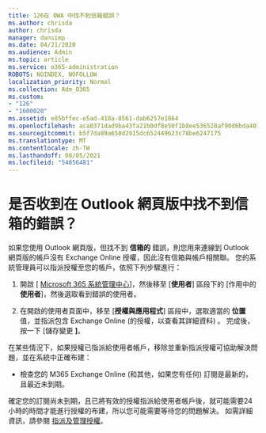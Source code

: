 ```yaml
---
title: 126在 OWA 中找不到信箱錯誤？
ms.author: chrisda
author: chrisda
manager: dansimp
ms.date: 04/21/2020
ms.audience: Admin
ms.topic: article
ms.service: o365-administration
ROBOTS: NOINDEX, NOFOLLOW
localization_priority: Normal
ms.collection: Adm_O365
ms.custom:
- "126"
- "1600020"
ms.assetid: e85bffec-e5ad-418a-8561-dab6257e1864
ms.openlocfilehash: aca0371dad9ba43fa21b0df8e50f1b8ee536528af90d6bda401995c6e5796be4
ms.sourcegitcommit: b5f7da89a650d2915dc652449623c78be6247175
ms.translationtype: MT
ms.contentlocale: zh-TW
ms.lasthandoff: 08/05/2021
ms.locfileid: "54056481"
---
```

# <a name="getting-a-mailbox-not-found-error-in-outlook-on-the-web"></a>是否收到在 Outlook 網頁版中找不到信箱的錯誤？

如果您使用 Outlook 網頁版，但找不到 **信箱的** 錯誤，則您用來連線到 Outlook 網頁版的帳戶沒有 Exchange Online 授權，因此沒有信箱與帳戶相關聯。 您的系統管理員可以指派授權至您的帳戶，依照下列步驟進行：

1. 開啟 [ [Microsoft 365 系統管理中心](https://portal.office.com/adminportal/home#/homepage)]，然後移至 [**使用者**] 區段下的 [作用中的 **使用者**]，然後選取看到錯誤的使用者。

2. 在開啟的使用者頁面中，移至 [**授權與應用程式**] 區段中，選取適當的 **位置** 值，並指派包含 Exchange Online (的授權，以查看其詳細資料) 。 完成後，按一下 [儲存變更 **]**。

在某些情況下，如果授權已指派給使用者帳戶，移除並重新指派授權可協助解決問題，並在系統中正確布建： 

- 檢查您的 M365 Exchange Online (和其他，如果您有任何) 訂閱是最新的，且最近未到期。

確定您的訂閱尚未到期，且已將有效的授權指派給使用者帳戶後，就可能需要24小時的時間才能進行授權的布建，所以您可能需要等待您的問題解決。 如需詳細資訊，請參閱 [指派及管理授權](https://docs.microsoft.com/deployoffice/overview-licensing-activation-microsoft-365-apps#assign-and-manage-licenses)。